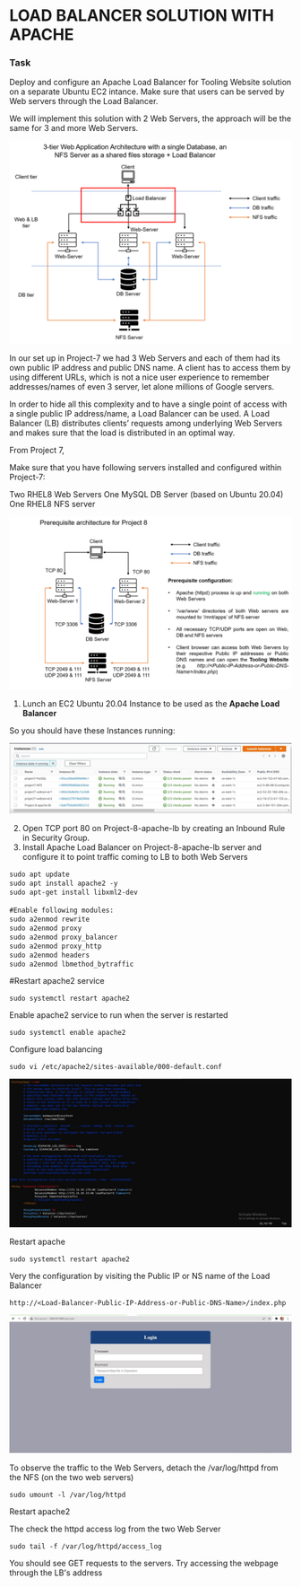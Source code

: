 # **LOAD BALANCER SOLUTION WITH APACHE** ##

### **Task** ##
Deploy and configure an Apache Load Balancer for Tooling Website solution on a separate Ubuntu EC2 intance. Make sure that users can be served by Web servers through the Load Balancer.

We will implement this solution with 2 Web Servers, the approach will be the same for 3 and more Web Servers.

![image](Tooling-Website-Infras-wLB.png)

In our set up in Project-7 we had 3 Web Servers and each of them had its own public IP address and public DNS name. A client has to access them by using different URLs, which is not a nice user experience to remember addresses/names of even 3 server, let alone millions of Google servers.

In order to hide all this complexity and to have a single point of access with a single public IP address/name, a Load Balancer can be used. A Load Balancer (LB) distributes clients’ requests among underlying Web Servers and makes sure that the load is distributed in an optimal way.

From Project 7, 

Make sure that you have following servers installed and configured within Project-7:

Two RHEL8 Web Servers
One MySQL DB Server (based on Ubuntu 20.04)
One RHEL8 NFS server

![image](prerequisites-project8.png)

1. Lunch an EC2 Ubuntu 20.04 Instance to be used as the **Apache Load Balancer**

So you should have these Instances running:

![](project8-instances.jpg)

2. Open TCP port 80 on Project-8-apache-lb by creating an Inbound Rule in Security Group.
3. Install Apache Load Balancer on Project-8-apache-lb server and configure it to point traffic coming to LB to both Web Servers

~~~
sudo apt update
sudo apt install apache2 -y
sudo apt-get install libxml2-dev

#Enable following modules:
sudo a2enmod rewrite
sudo a2enmod proxy
sudo a2enmod proxy_balancer
sudo a2enmod proxy_http
sudo a2enmod headers
sudo a2enmod lbmethod_bytraffic
~~~
#Restart apache2 service
~~~
sudo systemctl restart apache2
~~~
Enable apache2 service to run when the server is restarted 
~~~
sudo systemctl enable apache2
~~~

Configure load balancing

~~~
sudo vi /etc/apache2/sites-available/000-default.conf
~~~

![](lb-config.jpg)

Restart apache
~~~
sudo systemctl restart apache2
~~~

Very the configuration by visiting the Public IP or NS name of the Load Balancer
~~~
http://<Load-Balancer-Public-IP-Address-or-Public-DNS-Name>/index.php
~~~

![](lb-display.jpg)

To observe the traffic to the Web Servers, detach the /var/log/httpd from the NFS (on the two web servers)
~~~
sudo umount -l /var/log/httpd
~~~
Restart apache2

The check the httpd access log from the two Web Server
~~~
sudo tail -f /var/log/httpd/access_log
~~~
You should see GET requests to the servers. Try accessing the webpage through the LB's address


